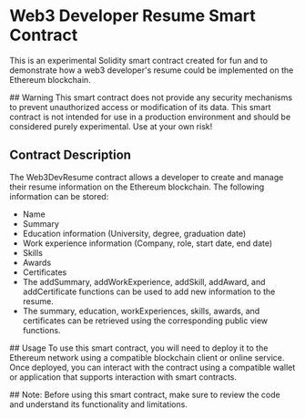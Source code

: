 # Web3 Developer Resume Smart Contract
This is an experimental Solidity smart contract created for fun and to demonstrate how a web3 developer's resume could be implemented on the Ethereum blockchain.

## Warning
This smart contract does not provide any security mechanisms to prevent unauthorized access or modification of its data.
This smart contract is not intended for use in a production environment and should be considered purely experimental. Use at your own risk!

## Contract Description
The Web3DevResume contract allows a developer to create and manage their resume information on the Ethereum blockchain. The following information can be stored:

- Name
- Summary
- Education information (University, degree, graduation date)
- Work experience information (Company, role, start date, end date)
- Skills
- Awards
- Certificates
- The addSummary, addWorkExperience, addSkill, addAward, and addCertificate functions can be used to add new information to the resume. 
- The summary, education, workExperiences, skills, awards, and certificates can be retrieved using the corresponding public view functions.

## Usage
To use this smart contract, you will need to deploy it to the Ethereum network using a compatible blockchain client or online service. Once deployed, you can interact with the contract using a compatible wallet or application that supports interaction with smart contracts.

## Note: 
Before using this smart contract, make sure to review the code and understand its functionality and limitations.